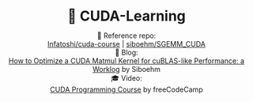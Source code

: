<div align="center">

  <h1 style="margin-bottom: 0;">🚀 CUDA-Learning</h1>

  <p>
    📘 Reference repo:
    <br>
    <a href="https://github.com/Infatoshi/cuda-course" target="_blank">Infatoshi/cuda-course</a> |
    <a href="https://github.com/siboehm/SGEMM_CUDA" target="_blank">siboehm/SGEMM_CUDA</a>
    <br>
    📝 Blog:
    <br>
    <a href="https://siboehm.com/articles/22/CUDA-MMM" target="_blank">How to Optimize a CUDA Matmul Kernel for cuBLAS-like Performance: a Worklog</a> by Siboehm
    <br>
    🎓 Video:
    <br>
    <a href="https://www.youtube.com/watch?v=86FAWCzIe_4&t=12459s" target="_blank">CUDA Programming Course</a> by freeCodeCamp
  </p>

</div>
